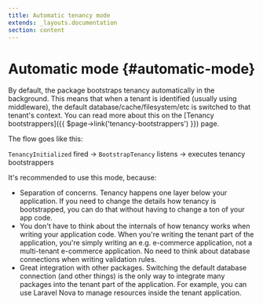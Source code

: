 ```yaml
---
title: Automatic tenancy mode
extends: _layouts.documentation
section: content
---
```


# Automatic mode {#automatic-mode}

By default, the package bootstraps tenancy automatically in the background. This means that when a tenant is identified (usually using middleware), the default database/cache/filesystem/etc is switched to that tenant's context. You can read more about this on the [Tenancy bootstrappers]({{ $page->link('tenancy-bootstrappers') }}) page.

The flow goes like this:

`TenancyInitialized` fired → `BootstrapTenancy` listens → executes tenancy bootstrappers

It's recommended to use this mode, because:

- Separation of concerns. Tenancy happens one layer below your application. If you need to change the details how tenancy is bootstrapped, you can do that without having to change a ton of your app code.
- You don't have to think about the internals of how tenancy works when writing your application code. When you're writing the tenant part of the application, you're simply writing an e.g. e-commerce application, not a multi-tenant e-commerce application. No need to think about database connections when writing validation rules.
- Great integration with other packages. Switching the default database connection (and other things) is the only way to integrate many packages into the tenant part of the application. For example, you can use Laravel Nova to manage resources inside the tenant application.